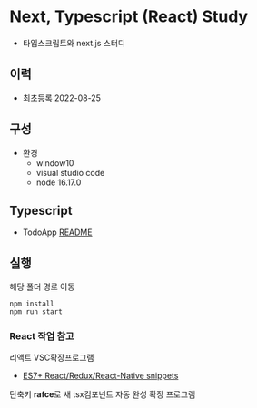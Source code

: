 # Next, Typescript (React) Study

- 타입스크립트와 next.js 스터디

## 이력

- 최초등록 2022-08-25

## 구성

- 환경
  - window10
  - visual studio code
  - node 16.17.0

## Typescript

- TodoApp [README](https://yona.nextinnovation.kr/study/jihye-kim-komsco-next-study/code/master/README.md)

## 실행

해당 폴더 경로 이동

```
npm install
npm run start
```

### React 작업 참고

리액트 VSC확장프로그램

- [ES7+ React/Redux/React-Native snippets](https://marketplace.visualstudio.com/items?itemName=dsznajder.es7-react-js-snippets)

단축키 **rafce**로 새 tsx컴포넌트 자동 완성 확장 프로그램

